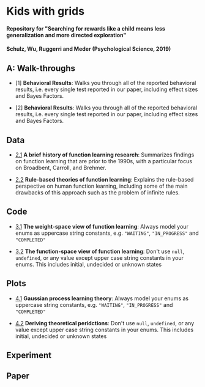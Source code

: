 # Kids with grids
####  Repository for "Searching for rewards like a child means less generalization and more directed exploration"
####  Schulz, Wu, Ruggerri and Meder (Psychological Science, 2019)

## A: Walk-throughs

<a name="walkthroughs"></a>
- [1] **Behavioral Results**: Walks you through all of the reported behavioral results, i.e. every single test reported in our paper, including effect sizes and Bayes Factors.

<a name="walkthroughs"></a>
- [2] **Behavioral Results**: Walks you through all of the reported behavioral results, i.e. every single test reported in our paper, including effect sizes and Bayes Factors.

## Data

<a name="data"></a>
- [2.1](#data) **A brief history of function learning research**: Summarizes findings on function learning that are prior to the 1990s, with a particular focus on Broadbent, Carroll, and Brehmer. 

<a name="data"></a>
- [2.2](#data) **Rule-based theories of function learning**: Explains the rule-based perspective on human function learning, including some of the main drawbacks of this approach such as the problem of infinite rules.

## Code

<a name="functionstats--weight"></a>
- [3.1](#code) **The weight-space view of function learning**: Always model your enums as uppercase string constants, e.g. `"WAITING"`, `"IN_PROGRESS"` and `"COMPLETED"`
   
<a name="functionstats--func"></a>
- [3.2](#code) **The function-space view of function learning**: Don't use `null`, `undefined`, or any value except upper case string constants in your enums. This includes initial, undecided or unknown states

## Plots

<a name="functionstats--weight"></a>
- [4.1](#plots) **Gaussian process learning theory**: Always model your enums as uppercase string constants, e.g. `"WAITING"`, `"IN_PROGRESS"` and `"COMPLETED"`
   
<a name="functionstats--func"></a>
- [4.2](#plots) **Deriving theoretical peridctions**: Don't use `null`, `undefined`, or any value except upper case string constants in your enums. This includes initial, undecided or unknown states

## Experiment

## Paper



